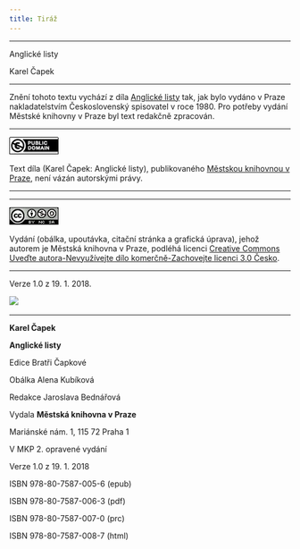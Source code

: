 ```yaml
---
title: Tiráž
---
```


***

Anglické listy

Karel Čapek


***

Znění tohoto textu vychází z díla [Anglické listy](https://search.mlp.cz/cz/titul/cestopisy/159909/) tak, jak bylo vydáno v Praze nakladatelstvím Československý spisovatel v roce 1980. Pro potřeby vydání Městské knihovny v Praze byl text redakčně zpracován.

  

  

* * *

[![](./resources/image001.jpg)](http://creativecommons.org/publicdomain/mark/1.0/deed.cs)

Text díla (Karel Čapek: Anglické listy), publikovaného [Městskou knihovnou v Praze](https://www.mlp.cz/cz/), není vázán autorskými právy.

  

* * *

  

  

* * *

[![](./resources/image002.jpg)](http://creativecommons.org/licenses/by-nc-sa/3.0/cz/)

Vydání (obálka, upoutávka, citační stránka a grafická úprava), jehož autorem je Městská knihovna v Praze, podléhá licenci [Creative Commons Uveďte autora-Nevyužívejte dílo komerčně-Zachovejte licenci 3.0 Česko](https://creativecommons.org/licenses/by-nc-sa/3.0/cz/).

  

* * *

  

  

Verze 1.0 z 19. 1. 2018.

![](../Images/image003.png)


***

**Karel Čapek**

**Anglické listy**

  

Edice Bratři Čapkové

  

Obálka Alena Kubíková

  

Redakce Jaroslava Bednářová

  

Vydala **Městská knihovna v Praze**

  

Mariánské nám. 1, 115 72 Praha 1

  

V MKP 2. opravené vydání

  

Verze 1.0 z 19. 1. 2018

  

ISBN 978-80-7587-005-6 (epub)

  

ISBN 978-80-7587-006-3 (pdf)

  

ISBN 978-80-7587-007-0 (prc)

  

ISBN 978-80-7587-008-7 (html)
